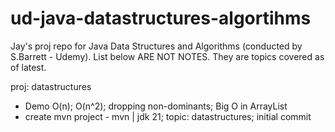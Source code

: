# ud-java-datastructures-algortihms
Jay's proj repo for Java Data Structures and Algorithms (conducted by S.Barrett - Udemy). List below ARE NOT NOTES. They are topics covered as of latest.

proj: datastructures
- Demo O(n); O(n^2); dropping non-dominants; Big O in ArrayList
- create mvn project - mvn | jdk 21; topic: datastructures; initial commit
